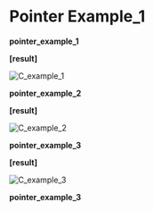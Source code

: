 # Pointer Example_1



**pointer_example_1**

<script src="https://gist.github.com/RileyKim/e7900591f43bc5ca5f9a06fd3be9a1ac.js"></script>

**[result]**

![C_example_1](https://user-images.githubusercontent.com/24997255/72239268-cbd96a00-3623-11ea-89fa-4f3245f7989f.PNG)





**pointer_example_2**

<script src="https://gist.github.com/RileyKim/547fb53fc93c677de16344928dd90e1e.js"></script>

**[result]**

![C_example_2](https://user-images.githubusercontent.com/24997255/72239351-1f4bb800-3624-11ea-8952-5f1990232183.PNG)





**pointer_example_3**

<script src="https://gist.github.com/RileyKim/2302d3a956cad73753f1c9cce76a5b5b.js"></script>

**[result]**

![C_example_3](https://user-images.githubusercontent.com/24997255/72241862-46f24e80-362b-11ea-888b-d1484e73ca30.PNG)



**pointer_example_3**



